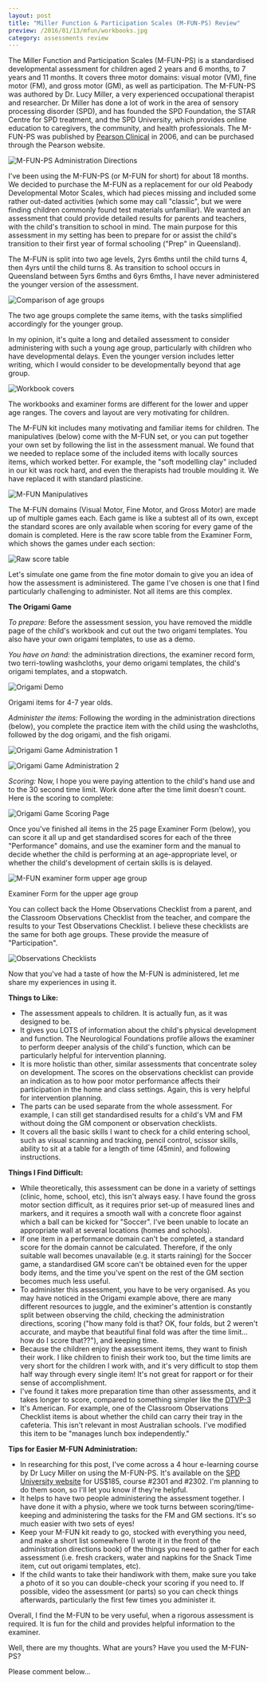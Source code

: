 ```yaml
---
layout: post
title: "Miller Function & Participation Scales (M-FUN-PS) Review"
preview: /2016/01/13/mfun/workbooks.jpg
category: assessments review
---
```


The Miller Function and Participation Scales (M-FUN-PS) is a standardised developmental 
assessment for children aged 2 years and 6 months, to 7 years and 11 months. It
covers three motor domains: visual motor (VM), fine motor (FM), and gross motor (GM),
as well as participation. The M-FUN-PS was authored by Dr. Lucy Miller, a very 
experienced occupational therapist and researcher. 
Dr Miller has done a lot of work in the area of sensory processing disorder (SPD),
and has founded the SPD Foundation, the STAR Centre for SPD treatment, and the SPD
University, which provides online education to caregivers, the community, and health professionals. The M-FUN-PS
was published by [Pearson Clinical](https://www.pearsonclinical.com.au/products/view/143#tabs=0) in 2006,
and can be purchased through the Pearson website.

![M-FUN-PS Administration Directions](/2016/01/13/mfun/manual.jpg)

I've been using the M-FUN-PS (or M-FUN for short) for about 18 months. We decided 
to purchase the M-FUN as a replacement for our old Peabody Developmental Motor Scales,
which had pieces missing and included some rather out-dated activities (which some may call "classic",
but we were finding children commonly found test materials unfamiliar). We wanted an
assessment that could provide detailed results for parents and teachers, with the child's transition
to school in mind. The main purpose for this assessment in my setting has been to
prepare for or assist the child's transition to their first year of formal schooling
("Prep" in Queensland).

The M-FUN is split into two age levels, 2yrs 6mths until the child turns 4, then 4yrs
until the child turns 8. As transition to school occurs in Queensland between 5yrs 6mths
and 6yrs 6mths, I have never administered the younger version of the assessment. 

![Comparison of age groups](/2016/01/13/mfun/bunnies-puppies.jpg)
<p class="caption">The two age groups complete the same items, with the tasks
simplified accordingly for the younger group.</p>

In my opinion, it's quite a long and detailed assessment
to consider administering with such a young age group, particularly with children who have
developmental delays. Even the younger version includes letter writing, which I would
consider to be developmentally beyond that age group.

![Workbook covers](/2016/01/13/mfun/workbooks.jpg)
<p class="caption">The workbooks and examiner forms are different for the lower 
and upper age ranges. The covers and layout are very motivating for children.</p>

The M-FUN kit includes many motivating and familiar items for children. The manipulatives (below)
come with the M-FUN set, or you can put together your own set by following the list in
the assessment manual. We found that we needed to replace some of the included items
with locally sources items, which worked better. For example, the "soft modelling clay"
included in our kit was rock hard, and even the therapists had trouble moulding it.
We have replaced it with standard plasticine.

![M-FUN Manipulatives](/2016/01/13/mfun/manipulatives.jpg)

The M-FUN domains (Visual Motor, Fine Motor, and Gross Motor) are made up of multiple
games each. Each game is like a subtest all of its own, except the standard scores are
only available when scoring for every game of the domain is completed. Here is the
raw score table from the Examiner Form, which shows the games under each section:

![Raw score table](/2016/01/13/mfun/itemslist.jpg)

Let's simulate one game from the fine motor domain to give you an idea of how the assessment is administered.
The game I've chosen is one that I find particularly challenging to administer. Not all
items are this complex. 

**The Origami Game**

*To prepare:* Before the assessment session, you have removed the middle page
of the child's workbook and cut out the two origami templates. You also have 
your own origami templates, to use as a demo. 

*You have on hand:* the administration directions, the examiner record form, 
two terri-towling washcloths, your demo origami templates, the child's origami templates, and a stopwatch.

![Origami Demo](/2016/01/13/mfun/item-origamidemo.jpg)
<p class="caption">Origami items for 4-7 year olds.</p>

*Administer the items:* Following the wording in the administration directions (below),
you complete the practice item with the child using the washcloths, followed by 
the dog origami, and the fish origami.

![Origami Game Administration 1](/2016/01/13/mfun/item-dog.jpg)

![Origami Game Administration 2](/2016/01/13/mfun/item-fish.jpg)

*Scoring:* Now, I hope you were paying attention to the child's hand use and to the
30 second time limit. Work done after the time limit doesn't count. Here is the 
scoring to complete:

![Origami Game Scoring Page](/2016/01/13/mfun/item-origamiscoring.jpg)

Once you've finished all items in the 25 page Examiner Form (below), you can score it all up
and get standardised scores for each of the three "Performance" domains, and use the examiner form and the
manual to decide whether the child is performing at an age-appropriate level, or 
whether the child's development of certain skills is is delayed.

![M-FUN examiner form upper age group](/2016/01/13/mfun/examinerform.jpg)
<p class="caption">Examiner Form for the upper age group</p>

You can collect back the Home Observations Checklist from a parent, and the Classroom
Observations Checklist from the teacher, and compare the results to your Test Observations
Checklist. I believe these checklists are the same for both age groups. These provide the
measure of "Participation".

![Observations Checklists](/2016/01/13/mfun/obs-checklists.jpg)


Now that you've had a taste of how the M-FUN is administered, let me share my
experiences in using it.

**Things to Like:**

* The assessment appeals to children. It is actually fun, as it was designed to be.
* It gives you LOTS of information about the child's physical development and function.
The Neurological Foundations profile allows the examiner to perform deeper analysis of
the child's function, which can be particularly helpful for intervention planning.
* It is more holistic than other, similar assessments that concentrate soley on development.
The scores on the observations checklist can provide an indication as to how poor motor performance
affects their participation in the home and class settings. Again, this is very helpful for intervention planning.
* The parts can be used separate from the whole assessment. For example, I can still
get standardised results for a child's VM and FM without doing the GM component or
observation checklists.
* It covers all the basic skills I want to check for a child entering school, such as visual
scanning and tracking, pencil control, scissor skills, ability to sit at a table for
a length of time (45min), and following instructions.


**Things I Find Difficult:**

* While theoretically, this assessment can be done in a variety of settings (clinic,
home, school, etc), this isn't always easy. I have found the gross motor section difficult,
as it requires prior set-up of measured lines and markers, and it requires a smooth wall
with a concrete floor against which a ball can be kicked for "Soccer". I've been unable to locate an
appropriate wall at several locations (homes and schools).
* If one item in a performance domain can't be completed, a standard score for the
domain cannot be calculated. Therefore, if the only suitable wall becomes unavailable (e.g. it starts raining) for the
Soccer game, a standardised GM score can't be obtained even for the upper body items, and
the time you've spent on the rest of the GM section becomes much less useful.
* To administer this assessment, you have to be very organised. As you may have noticed in the
Origami example above, there are many different resources to juggle, and the eximiner's
attention is constantly split between observing the child, checking the administration directions,
scoring ("how many fold is that? OK, four folds, but 2 weren't accurate, and maybe
that beautiful final fold was after the time limit... how do I score that??"),
and keeping time.
* Because the children enjoy the assessment items, they want to finish their work. I like
children to finish their work too, but the time limits are very short for the children
I work with, and it's very difficult to stop them half way through every single item!
It's not great for rapport or for their sense of accomplishment.
* I've found it takes more preparation time than other assessments, and it takes longer to score,
compared to something simpler like the [DTVP-3](/2015/10/24/dtvp2-vs-dtvp3.html)
* It's American. For example, one of the Classroom Observations Checklist items is about
whether the child can carry their tray in the cafeteria. This isn't relevant in most Australian schools.
I've modified this item to be "manages lunch box independently."


**Tips for Easier M-FUN Administration:**

* In researching for this post, I've come across a 4 hour e-learning course by Dr Lucy Miller on using the M-FUN-PS.
It's available on the [SPD University website](http://spduniversity.org/) for US$185, course #2301 and #2302. 
I'm planning to do them soon, so I'll let you know if they're helpful.
* It helps to have two people administering the assessment together. I have done it with a physio,
where we took turns between scoring/time-keeping and administering the tasks for the FM and GM sections. 
It's so much easier with two sets of eyes!
* Keep your M-FUN kit ready to go, stocked with everything you need, and make a short
list somewhere (I wrote it in the front of the administration directions book) of the
things you need to gather for each assessment (i.e. fresh crackers, water and napkins for the
Snack Time item, cut out origami templates, etc).
* If the child wants to take their handiwork with them, make sure you take a photo of it
so you can double-check your scoring if you need to. If possible, video the assessment (or parts)
so you can check things afterwards, particularly the first few times you administer it.


Overall, I find the M-FUN to be very useful, when a rigorous assessment is
required. It is fun for the child and provides helpful information to the examiner.

Well, there are my thoughts. What are yours? Have you used the M-FUN-PS? 

Please comment below...